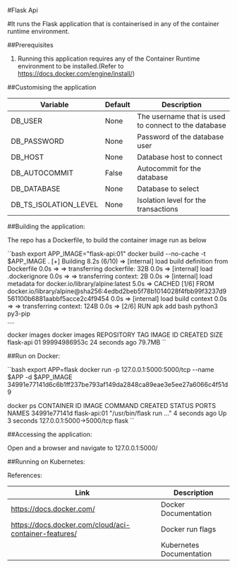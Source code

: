 #Flask Api

#It runs the Flask application that is containerised in any of the container runtime environment.

##Prerequisites

1. Running this application requires any of the Container Runtime environment to be installed.(Refer to https://docs.docker.com/engine/install/)


##Customising the application

| Variable      | Default | Description |
| ----------- | ----------- | ----------- |
| DB_USER      | None       | The username that is used to connect to the database |
| DB_PASSWORD   | None        | Password of the database user |
| DB_HOST   | None | Database host to connect |
| DB_AUTOCOMMIT | False | Autocommit for the database |
| DB_DATABASE | None | Database to select |
| DB_TS_ISOLATION_LEVEL | None | Isolation level for the transactions |

##Building the application:

The repo has a Dockerfile, to build the container image run as below

``bash
export APP_IMAGE="flask-api:01"
docker build --no-cache -t $APP_IMAGE .
[+] Building 8.2s (6/10)
 => [internal] load build definition from Dockerfile                                                                                      0.0s
 => => transferring dockerfile: 32B                                                                                                       0.0s
 => [internal] load .dockerignore                                                                                                         0.0s
 => => transferring context: 2B                                                                                                           0.0s
 => [internal] load metadata for docker.io/library/alpine:latest                                                                          5.0s
 => CACHED [1/6] FROM docker.io/library/alpine@sha256:4edbd2beb5f78b1014028f4fbb99f3237d9561100b6881aabbf5acce2c4f9454                    0.0s
 => [internal] load build context                                                                                                         0.0s
 => => transferring context: 124B                                                                                                         0.0s
 => [2/6] RUN apk add  bash python3 py3-pip              
 ....

docker images
docker images
REPOSITORY   TAG       IMAGE ID       CREATED          SIZE
flask-api    01        99994986953c   24 seconds ago   79.7MB
``

##Run on Docker:

``bash
export APP=flask
docker run -p 127.0.0.1:5000:5000/tcp --name $APP -d  $APP_IMAGE
34991e77141d6c6b1ff237be793af149da2848ca89eae3e5ee27a6066c4f51d9

docker ps
CONTAINER ID   IMAGE          COMMAND                  CREATED         STATUS         PORTS                      NAMES
34991e77141d   flask-api:01   "/usr/bin/flask run …"   4 seconds ago   Up 3 seconds   127.0.0.1:5000->5000/tcp   flask
``

##Accessing the application:

Open and a browser and navigate to 127.0.0.1:5000/

##Running on Kubernetes:


References:

| Link    | Description |
| ----------- | ----------- |
| https://docs.docker.com/ | Docker Documentation |
| https://docs.docker.com/cloud/aci-container-features/ | Docker run flags |
|| Kubernetes Documentation |